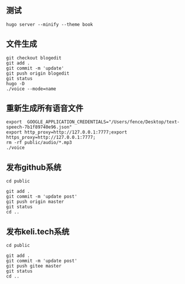 
## 测试

```
hugo server --minify --theme book

```


## 文件生成
```
git checkout blogedit
git add .
git commit -m 'update'
git push origin blogedit
git status
hugo -D
./voice --mode=name

```

## 重新生成所有语音文件
```
export  GOOGLE_APPLICATION_CREDENTIALS="/Users/fence/Desktop/text-speech-7b1f89740e96.json"
export http_proxy=http://127.0.0.1:7777;export https_proxy=http://127.0.0.1:7777;
rm -rf public/audio/*.mp3
./voice

```

## 发布github系统

```
cd public

git add .
git commit -m 'update post'
git push origin master
git status
cd ..
```

## 发布keli.tech系统

```
cd public

git add .
git commit -m 'update post'
git push gitee master
git status
cd ..
```
